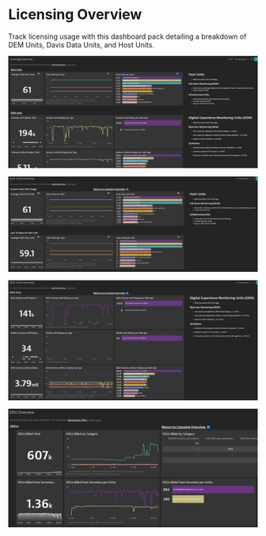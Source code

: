 # Licensing Overview
Track licensing usage with this dashboard pack detailing a breakdown of DEM Units, Davis Data Units, and Host Units. 

![Licensing Overview](LicensingOverview.png)

![Host Units Overview](HostUnitsOverview.png)

![DEM Units Overview](DEMUnitsOverview.png)

![DDU Overview](DDUOverview.png)
